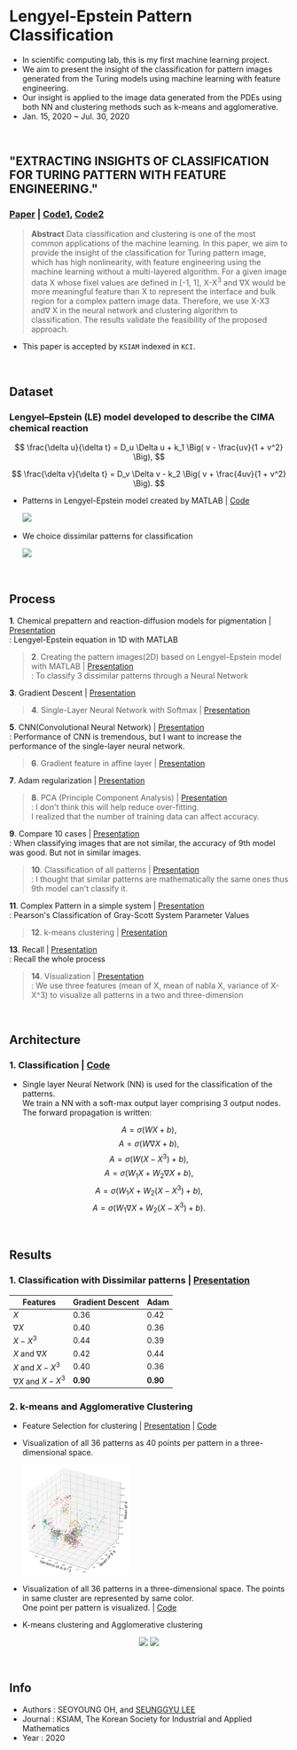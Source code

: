 # Lengyel-Epstein Pattern Classification
- In scientific computing lab, this is my first machine learning project.  
- We aim to present the insight of the classification for pattern images generated from the Turing models using machine learning with feature engineering.
- Our insight is applied to the image data generated from the PDEs using both NN and clustering methods such as k-means and agglomerative.
- Jan. 15, 2020 ~ Jul. 30, 2020

&nbsp;
&nbsp;
&nbsp;

## "EXTRACTING INSIGHTS OF CLASSIFICATION FOR TURING PATTERN WITH FEATURE ENGINEERING."  
### [Paper](https://koreascience.kr/article/JAKO202028959353470.pdf) | [Code1](https://github.com/standing-o/Machine_Learning_with_Patterns_Based_on_Lengyel-Epstein_model/tree/master/Classification_of_Pattern_Images), [Code2](https://github.com/standing-o/Machine_Learning_with_Patterns_Based_on_Lengyel-Epstein_model/tree/master/Clustering_with_features)
> **Abstract** Data classification and clustering is one of the most common applications of the machine learning. In this paper, we aim to provide the insight of the classification for Turing pattern image, which has high nonlinearity, with feature engineering using the machine learning without a multi-layered algorithm. For a given image data X whose fixel values are defined in [-1, 1], X-X<sup>3</sup> and ∇X would be more meaningful feature than X to represent the interface and bulk region for a complex pattern image data. Therefore, we use X-X3 and∇ X in the neural network and clustering algorithm to classification. The results validate the feasibility of the proposed approach.
- This paper is accepted by `KSIAM` indexed in `KCI`.


&nbsp;
&nbsp;
&nbsp;

## Dataset
### Lengyel–Epstein (LE) model developed to describe the CIMA chemical reaction

$$
\frac{\delta u}{\delta t} = D_u \Delta u + k_1 \Big( v - \frac{uv}{1 + v^2} \Big),
$$

$$
\frac{\delta v}{\delta t} = D_v \Delta v - k_2 \Big( v + \frac{4uv}{1 + v^2} \Big).
$$


- Patterns in Lengyel-Epstein model created by MATLAB | [Code](https://github.com/standing-o/Lengyel-Epstein_Pattern_Classification/tree/master/Lengyel-Epstein_patterns)
  
  <img src="https://github.com/standing-o/Lengyel-Epstein_Pattern_Classification/blob/master/MD_images/pattern.jpg?raw=True" width="50%">

- We choice dissimilar patterns for classification

  <img src="https://github.com/standing-o/Lengyel-Epstein_Pattern_Classification/blob/master/MD_images/dissimilar_patterns.jpg?raw=True" width="40%">

&nbsp;
&nbsp;
&nbsp;

## Process
**1**. Chemical prepattern and reaction-diffusion models for pigmentation | [Presentation](https://github.com/standing-o/Lengyel-Epstein_Pattern_Classification/blob/master/Presentation/1.%2020200115.pdf)  
    : Lengyel-Epstein equation in 1D with MATLAB  
      
> **2**. Creating the pattern images(2D) based on Lengyel-Epstein model with MATLAB | [Presentation](https://github.com/standing-o/Lengyel-Epstein_Pattern_Classification/blob/master/Presentation/2.%2020200212.pdf)  
    : To classify 3 dissimilar patterns through a Neural Network  
      
**3**. Gradient Descent | [Presentation](https://github.com/standing-o/Lengyel-Epstein_Pattern_Classification/blob/master/Presentation/3.%2020200219.pdf)  
  
> **4**. Single-Layer Neural Network with Softmax | [Presentation](https://github.com/standing-o/Lengyel-Epstein_Pattern_Classification/blob/master/Presentation/4.%2020200226.pdf)  
  
**5**. CNN(Convolutional Neural Network) | [Presentation](https://github.com/standing-o/Lengyel-Epstein_Pattern_Classification/blob/master/Presentation/5.%2020200311.pdf)  
    : Performance of CNN is tremendous, but I want to increase the performance of the single-layer neural network.  
      
> **6**. Gradient feature in affine layer | [Presentation](https://github.com/standing-o/Lengyel-Epstein_Pattern_Classification/blob/master/Presentation/6.%2020200315.pdf)  
  
**7**. Adam regularization | [Presentation](https://github.com/standing-o/Lengyel-Epstein_Pattern_Classification/blob/master/Presentation/7.%2020200323.pdf)  
  
> **8**. PCA (Principle Component Analysis) | [Presentation](https://github.com/standing-o/Lengyel-Epstein_Pattern_Classification/blob/master/Presentation/8.%2020200330.pdf)  
    : I don't think this will help reduce over-fitting.  
I realized that the number of training data can affect accuracy.  
  
**9**. Compare 10 cases | [Presentation](https://github.com/standing-o/Lengyel-Epstein_Pattern_Classification/blob/master/Presentation/9.%2020200413.pdf)  
    : When classifying images that are not similar, the accuracy of 9th model was good. But not in similar images.  
      
> **10**. Classification of all patterns | [Presentation](https://github.com/standing-o/Lengyel-Epstein_Pattern_Classification/blob/master/Presentation/10.%2020200427.pdf)  
    : I thought that similar patterns are mathematically the same ones thus 9th model can't classify it.  
      
**11**. Complex Pattern in a simple system | [Presentation](https://github.com/standing-o/Lengyel-Epstein_Pattern_Classification/blob/master/Presentation/11.%2020200504.pdf)  
    : Pearson's Classification of Gray-Scott System Parameter Values  
      
> **12**. k-means clustering | [Presentation](https://github.com/standing-o/Lengyel-Epstein_Pattern_Classification/blob/master/Presentation/12.%2020200511.pdf)  

**13**. Recall | [Presentation](https://github.com/standing-o/Lengyel-Epstein_Pattern_Classification/blob/master/Presentation/13.%2020200708.pdf)  
    : Recall the whole process

> **14**. Visualization | [Presentation](https://github.com/standing-o/Lengyel-Epstein_Pattern_Classification/blob/master/Presentation/14.%2020200715.pdf)  
    : We use three features (mean of X, mean of nabla X, variance of X-X^3) to visualize all patterns in a two and three-dimension

&nbsp;
&nbsp;
&nbsp;

## Architecture
### 1. Classification | [Code](https://github.com/standing-o/Lengyel-Epstein_Pattern_Classification/tree/master/Classification_of_Pattern_Images)  
- Single layer Neural Network (NN) is used for the classification of the patterns.  
We train a NN with a soft-max output layer comprising 3 output nodes.
The forward propagation is written:  

$$
A = \sigma (WX + b),
$$
$$
A = \sigma (W \nabla X + b),
$$
$$
A = \sigma (W (X-X^3) + b),
$$
$$
A = \sigma (W_1 X + W_2 \nabla X + b),
$$
$$
A = \sigma (W_1 X + W_2 (X-X^3) + b),
$$
$$
A = \sigma (W_1 \nabla X + W_2 (X-X^3) + b).
$$

&nbsp;
&nbsp;
&nbsp;

## Results
### 1. Classification with Dissimilar patterns | [Presentation](https://github.com/standing-o/Lengyel-Epstein_Pattern_Classification/blob/master/Presentation/9.%2020200413.pdf)   
|Features|Gradient Descent|Adam|
|---|---|---|
|$X$|0.36|0.42|
|$\nabla X$|0.40|0.36|
|$X-X^3$|0.44|0.39|
|$X$ and $\nabla X$|0.42|0.44|
|$X$ and $X-X^3$|0.40|0.36|
|$\nabla X$ and $X-X^3$|**0.90**|**0.90**|  


### 2. k-means and Agglomerative Clustering  
- Feature Selection for clustering | [Presentation](https://github.com/standing-o/Lengyel-Epstein_Pattern_Classification/blob/master/Presentation/14.%2020200715.pdf) | [Code](https://github.com/standing-o/Lengyel-Epstein_Pattern_Classification/tree/master/Visualization_with_features)
- Visualization of all 36 patterns as 40 points per pattern in a three-dimensional space.

  <img src="https://github.com/OH-Seoyoung/MachineLearning_with_Patterns_Based_on_Lengyel-Epstein_model/blob/master/MD_images/vis_all.jpg?raw=True" width="40%">

- Visualization of all 36 patterns in a three-dimensional space. The points in same cluster are represented by same color.  
One point per pattern is visualized. | [Code](https://github.com/standing-o/Lengyel-Epstein_Pattern_Classification/tree/master/Clustering_with_features) 
- K-means clustering and Agglomerative clustering

<div align="center">
<img src="https://github.com/standing-o/Lengyel-Epstein_Pattern_Classification/blob/master/MD_images/kmeans.jpg?raw=True" width="40%">   
<img src="https://github.com/standing-o/Lengyel-Epstein_Pattern_Classification/blob/master/MD_images/agg.jpg?raw=True" width="40%"> <br>
</div>

&nbsp;
&nbsp;
&nbsp;

## Info
- Authors : SEOYOUNG OH, and [SEUNGGYU LEE](https://sites.google.com/view/sglee/professor)
- Journal : KSIAM, The Korean Society for Industrial and Applied Mathematics
- Year : 2020
